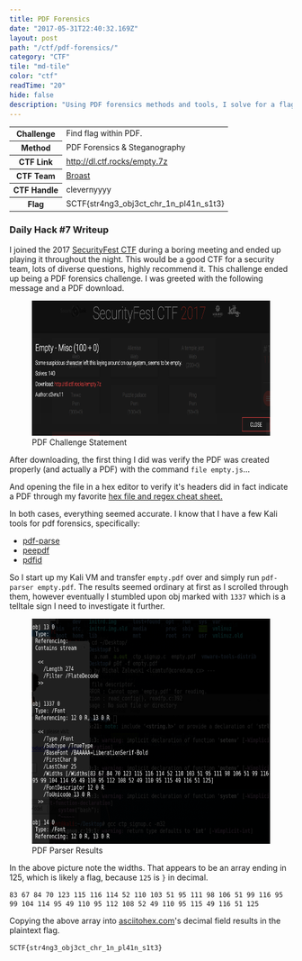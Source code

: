 ```yaml
---
title: PDF Forensics
date: "2017-05-31T22:40:32.169Z"
layout: post
path: "/ctf/pdf-forensics/"
category: "CTF"
tile: "md-tile"
color: "ctf"
readTime: "20"
hide: false
description: "Using PDF forensics methods and tools, I solve for a flag steganographically hidden within the file."
---
```


<div class='daily-hack-box'>
	<table class='table'>
		<thead>
		</thead>
		<tbody>
			<tr>
				<th scope='row'>Challenge</th>
				<td>Find flag within PDF.</td>
			</tr>
			<tr>
				<th scope='row'>Method</th>
				<td>PDF Forensics & Steganography</td>
			</tr>
			<tr>
				<th scope='row'>CTF Link</th>
				<td>
                    <a class='table-link' target='_blank' href='http://dl.ctf.rocks/empty.7z'>http://dl.ctf.rocks/empty.7z</a>
                </td>
			</tr>
			<tr>
				<th scope='row'>CTF Team</th>
				<td><a class='table-link' target='_blank' href='https://ctftime.org/team/35272'>Broast</a></td>
			</tr>
			<tr>
				<th scope='row'>CTF Handle</th>
				<td>clevernyyyy</td>
			</tr>
			<tr>
				<th scope='row'>Flag</th>
				<td>
                	SCTF{str4ng3_obj3ct_chr_1n_pl41n_s1t3}
                </td>
			</tr>
		</tbody>
	</table>
</div>

### Daily Hack #7 Writeup

I joined the 2017 <a class='table-link' target='_blank' href='https://securityfest.ctf.rocks'>SecurityFest CTF</a> during a boring meeting and ended up playing it throughout the night.  This would be a good CTF for a security team, lots of diverse questions, highly recommend it.  This challenge ended up being a PDF forensics challenge.  I was greeted with the following message and a PDF download.

<figure>
    <img style="height: 240px;" src="./pdf-challenge.png" alt="PDF Challenge Statement">
    <figcaption>PDF Challenge Statement</figcaption>
</figure>


After downloading, the first thing I did was verify the PDF was created properly (and actually a PDF) with the command `file empty.js`...

And opening the file in a hex editor to verify it's headers did in fact indicate a PDF through my favorite <a class='table-link' target='_blank' href='https://digital-forensics.sans.org/media/hex_file_and_regex_cheat_sheet.pdf'>hex file and regex cheat sheet.</a>

In both cases, everything seemed accurate.  I know that I have a few Kali tools for pdf forensics, specifically:

<ul>
	<li><a class='table-link' target='_blank' href='http://tools.kali.org/forensics/pdf-parser'>pdf-parse</a></li>
	<li><a class='table-link' target='_blank' href='http://tools.kali.org/forensics/peepdf'>peepdf</a></li>
	<li><a class='table-link' target='_blank' href='http://tools.kali.org/forensics/pdfid'>pdfid</a></li>
</ul>


So I start up my Kali VM and transfer `empty.pdf` over and simply run `pdf-parser empty.pdf`.  The results seemed ordinary at first as I scrolled through them, however eventually I stumbled upon obj marked with `1337` which is a telltale sign I need to investigate it further.


<figure>
    <img style="height: 400px;" src="./pdf-parser-results.png" alt="PDF Parser Results">
    <figcaption>PDF Parser Results</figcaption>
</figure>


In the above picture note the widths.  That appears to be an array ending in 125, which is likely a flag, because `125` is `}` in decimal.  


```
83 67 84 70 123 115 116 114 52 110 103 51 95 111 98 106 51 99 116 95 99 104 114 95 49 110 95 112 108 52 49 110 95 115 49 116 51 125
```

Copying the above array into <a class='table-link' target='_blank' href='http://www.asciitohex.com/'>asciitohex.com</a>'s decimal field results in the plaintext flag.

```
SCTF{str4ng3_obj3ct_chr_1n_pl41n_s1t3}
```
